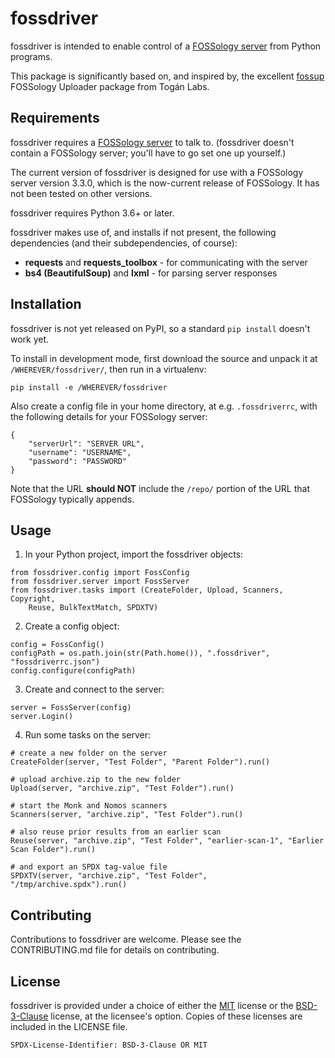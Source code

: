 # fossdriver

fossdriver is intended to enable control of a [FOSSology server](https://www.fossology.org) from Python programs.

This package is significantly based on, and inspired by, the excellent [fossup](https://gitlab.com/toganlabs/fossup) FOSSology Uploader package from Togán Labs.

## Requirements

fossdriver requires a [FOSSology server](https://www.fossology.org) to talk to. (fossdriver doesn't contain a FOSSology server; you'll have to go set one up yourself.)

The current version of fossdriver is designed for use with a FOSSology server version 3.3.0, which is the now-current release of FOSSology. It has not been tested on other versions.

fossdriver requires Python 3.6+ or later.

fossdriver makes use of, and installs if not present, the following dependencies (and their subdependencies, of course):

- **requests** and **requests_toolbox** - for communicating with the server
- **bs4 (BeautifulSoup)** and **lxml** - for parsing server responses

## Installation

fossdriver is not yet released on PyPI, so a standard `pip install` doesn't work yet.

To install in development mode, first download the source and unpack it at `/WHEREVER/fossdriver/`, then run in a virtualenv:

```
pip install -e /WHEREVER/fossdriver
```

Also create a config file in your home directory, at e.g. `.fossdriverrc`, with the following details for your FOSSology server:

```
{
    "serverUrl": "SERVER URL",
    "username": "USERNAME",
    "password": "PASSWORD"
}
```

Note that the URL **should NOT** include the `/repo/` portion of the URL that FOSSology typically appends.

## Usage

1) In your Python project, import the fossdriver objects:

```
from fossdriver.config import FossConfig
from fossdriver.server import FossServer
from fossdriver.tasks import (CreateFolder, Upload, Scanners, Copyright,
    Reuse, BulkTextMatch, SPDXTV)
```

2) Create a config object:

```
config = FossConfig()
configPath = os.path.join(str(Path.home()), ".fossdriver", "fossdriverrc.json")
config.configure(configPath)
```

3) Create and connect to the server:

```
server = FossServer(config)
server.Login()
```

4) Run some tasks on the server:

```
# create a new folder on the server
CreateFolder(server, "Test Folder", "Parent Folder").run()

# upload archive.zip to the new folder
Upload(server, "archive.zip", "Test Folder").run()

# start the Monk and Nomos scanners
Scanners(server, "archive.zip", "Test Folder").run()

# also reuse prior results from an earlier scan
Reuse(server, "archive.zip", "Test Folder", "earlier-scan-1", "Earlier Scan Folder").run()

# and export an SPDX tag-value file
SPDXTV(server, "archive.zip", "Test Folder", "/tmp/archive.spdx").run()
```

## Contributing

Contributions to fossdriver are welcome. Please see the CONTRIBUTING.md file for details on contributing.

## License

fossdriver is provided under a choice of either the [MIT](https://spdx.org/licenses/MIT.html) license or the [BSD-3-Clause](https://spdx.org/licenses/BSD-3-Clause.html) license, at the licensee's option. Copies of these licenses are included in the LICENSE file.

```
SPDX-License-Identifier: BSD-3-Clause OR MIT
```
